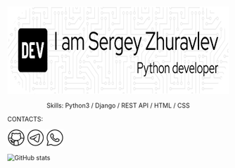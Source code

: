 <p align="center"><img src="https://github.com/geocrane/geocrane/blob/main/github-header-image-light.png" height='200'></p>
<p align="center">Skills: Python3 / Django / REST  API / HTML / CSS</p>

CONTACTS:

[<img src='https://github.com/geocrane/geocrane/blob/main/icons8-github-fill.png' alt='github' height='40'>](https://github.com/geocrane)  [<img src='https://github.com/geocrane/geocrane/blob/main/icons8-telegram.svg' alt='telegram' height='40'>](https://t.me/studio55rnd)  [<img src='https://github.com/geocrane/geocrane/blob/main/icons8-whatsapp.svg' alt='whatsapp' height='40'>](https://wa.me/79508481025)  


![GitHub stats](https://github-readme-stats.vercel.app/api?username=geocrane&show_icons=true)  
